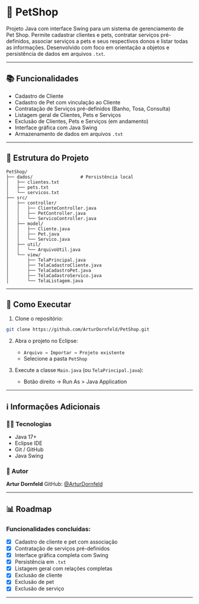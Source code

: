 # 🐾 PetShop

Projeto Java com interface Swing para um sistema de gerenciamento de Pet Shop. Permite cadastrar clientes e pets, contratar serviços pré-definidos, associar serviços a pets e seus respectivos donos e listar todas as informações. Desenvolvido com foco em orientação a objetos e persistência de dados em arquivos `.txt`.

---

## 📚 Funcionalidades

* Cadastro de Cliente
* Cadastro de Pet com vinculação ao Cliente
* Contratação de Serviços pré-definidos (Banho, Tosa, Consulta)
* Listagem geral de Clientes, Pets e Serviços
* Exclusão de Clientes, Pets e Serviços (em andamento)
* Interface gráfica com Java Swing
* Armazenamento de dados em arquivos `.txt`

---

## 📁 Estrutura do Projeto

```
PetShop/
├── dados/                  # Persistência local
│   ├── clientes.txt
│   ├── pets.txt
│   └── servicos.txt
├── src/
│   ├── controller/
│   │   ├── ClienteController.java
│   │   ├── PetController.java
│   │   └── ServicoController.java
│   ├── model/
│   │   ├── Cliente.java
│   │   ├── Pet.java
│   │   └── Servico.java
│   ├── util/
│   │   └── ArquivoUtil.java
│   └── view/
│       ├── TelaPrincipal.java
│       ├── TelaCadastroCliente.java
│       ├── TelaCadastroPet.java
│       ├── TelaCadastroServico.java
│       └── TelaListagem.java
```

---

## 🚀 Como Executar

1. Clone o repositório:

```bash
git clone https://github.com/ArturDornfeld/PetShop.git
```

2. Abra o projeto no Eclipse:

   * `Arquivo → Importar → Projeto existente`
   * Selecione a pasta `PetShop`

3. Execute a classe `Main.java` (ou `TelaPrincipal.java`):

   * Botão direito → Run As > Java Application

---

## ℹ️ Informações Adicionais

### 👨‍💻 Tecnologias

* Java 17+
* Eclipse IDE
* Git / GitHub
* Java Swing

### 👤 Autor

**Artur Dornfeld**
GitHub: [@ArturDornfeld](https://github.com/ArturDornfeld)

---

## 📊 Roadmap

### Funcionalidades concluídas:

* [x] Cadastro de cliente e pet com associação
* [x] Contratação de serviços pré-definidos
* [x] Interface gráfica completa com Swing
* [x] Persistência em `.txt`
* [x] Listagem geral com relações completas
* [x] Exclusão de cliente
* [x] Exclusão de pet
* [x] Exclusão de serviço

---
